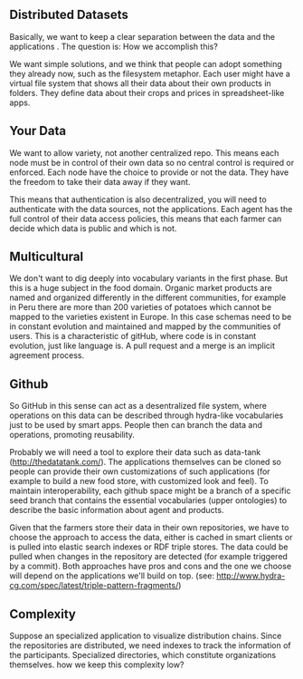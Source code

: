Distributed Datasets
---

Basically, we want to keep a clear separation between the data and the applications . The question is: How we accomplish this?

We want simple solutions, and we think that people can adopt something they already now, such as the filesystem metaphor. Each user might have a virtual file system that shows all their data about their own products in folders. They define data about their crops and prices in spreadsheet-like apps. 
 
Your Data
---
 
We want to allow variety, not another centralized repo. This means each node must be in control of their own data so no central control is required or enforced. Each node have the choice to provide or not the data. They have the freedom to take their data away if they want. 
 
This means that authentication is also decentralized, you will need to authenticate with the data sources, not the applications. Each agent has the full control of their data access policies, this means that each farmer can decide which data is public and which is not.  
  
Multicultural
---
 
We don't want to dig deeply into vocabulary variants in the first phase. But this is a huge subject in the food domain. Organic market products are named and organized differently in the different communities, for example in Peru there are more than 200 varieties of potatoes which cannot be mapped to the varieties existent in Europe. In this case  schemas need to be in constant evolution and maintained and mapped by the communities of users. This is a characteristic of gitHub, where code is in constant evolution, just like language is. A pull request and a merge is an implicit agreement process.

Github
---

So GitHub in this sense can act as a desentralized file system, where operations on this data can be described through hydra-like vocabularies just to be used by smart apps. People then can branch the data and operations, promoting reusability.

Probably we will need a tool to explore their data such as data-tank (http://thedatatank.com/). The applications themselves can be cloned so people can provide their own customizations of such applications (for example to build a new food store, with customized look and feel). To maintain interoperability, each github space might be a branch of a specific seed branch that contains the essential vocabularies (upper ontologies) to describe the basic information about agent and products.

Given that the farmers store their data in their own repositories, we have to choose the approach to access the data, either is cached in smart clients or is pulled into elastic search indexes or RDF triple stores. The data could be pulled when changes in the repository are detected (for example triggered by a commit). Both approaches have pros and cons and the one we choose will depend on the applications we'll build on top. (see: http://www.hydra-cg.com/spec/latest/triple-pattern-fragments/)

Complexity
---

Suppose an specialized application to visualize distribution chains. Since the repositories are distributed, we need indexes to track the information of the participants. Specialized directories, which constitute organizations themselves. how we keep this complexity low?


 
 
